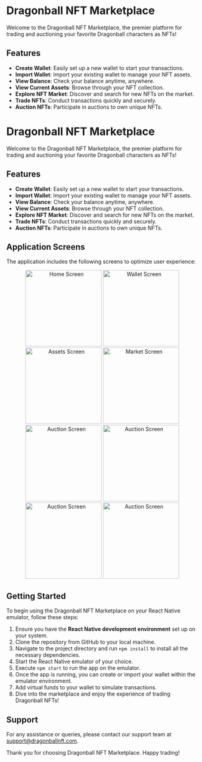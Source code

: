 # Dragonball NFT Marketplace

Welcome to the Dragonball NFT Marketplace, the premier platform for trading and auctioning your favorite Dragonball characters as NFTs!

## Features

- **Create Wallet**: Easily set up a new wallet to start your transactions.
- **Import Wallet**: Import your existing wallet to manage your NFT assets.
- **View Balance**: Check your balance anytime, anywhere.
- **View Current Assets**: Browse through your NFT collection.
- **Explore NFT Market**: Discover and search for new NFTs on the market.
- **Trade NFTs**: Conduct transactions quickly and securely.
- **Auction NFTs**: Participate in auctions to own unique NFTs.

# Dragonball NFT Marketplace

Welcome to the Dragonball NFT Marketplace, the premier platform for trading and auctioning your favorite Dragonball characters as NFTs!

## Features

- **Create Wallet**: Easily set up a new wallet to start your transactions.
- **Import Wallet**: Import your existing wallet to manage your NFT assets.
- **View Balance**: Check your balance anytime, anywhere.
- **View Current Assets**: Browse through your NFT collection.
- **Explore NFT Market**: Discover and search for new NFTs on the market.
- **Trade NFTs**: Conduct transactions quickly and securely.
- **Auction NFTs**: Participate in auctions to own unique NFTs.

## Application Screens

The application includes the following screens to optimize user experience:

<p align="center">
  <img src="https://github.com/thtuanlegithub/dragon-ball-nft-marketplace-front-end/assets/113840691/fd69d608-dd5e-45e6-9658-da6a00b3a5e6" alt="Home Screen" width="200"/>
  <img src="https://github.com/thtuanlegithub/dragon-ball-nft-marketplace-front-end/assets/113840691/39b087f7-3fa4-44f1-b769-1ec837bf064b" alt="Wallet Screen" width="200"/>
  <img src="https://github.com/thtuanlegithub/dragon-ball-nft-marketplace-front-end/assets/113840691/7433ad17-039c-40a0-8b48-46d220f924d4" alt="Assets Screen" width="200"/>
  <img src="https://github.com/thtuanlegithub/dragon-ball-nft-marketplace-front-end/assets/113840691/f11d1677-56eb-4bfa-8194-1976244ef6b7" alt="Market Screen" width="200"/>
  <img src="https://github.com/thtuanlegithub/dragon-ball-nft-marketplace-front-end/assets/113840691/63682c49-f527-4236-83bc-83ce0816706c" alt="Auction Screen" width="200"/>
  <img src="https://github.com/thtuanlegithub/dragon-ball-nft-marketplace-front-end/assets/113840691/4ab07068-9514-4ae3-8430-f6d9821111f3" alt="Auction Screen" width="200"/>
  <img src="https://github.com/thtuanlegithub/dragon-ball-nft-marketplace-front-end/assets/113840691/fa7fdfbe-5246-4a0a-8d1a-6276d43a18fb" alt="Auction Screen" width="200"/>
  <img src="https://github.com/thtuanlegithub/dragon-ball-nft-marketplace-front-end/assets/113840691/80292f27-ac3d-4df3-9ad4-370544f34d21" alt="Auction Screen" width="200"/>

</p>


## Getting Started

To begin using the Dragonball NFT Marketplace on your React Native emulator, follow these steps:

1. Ensure you have the **React Native development environment** set up on your system.
2. Clone the repository from GitHub to your local machine.
3. Navigate to the project directory and run `npm install` to install all the necessary dependencies.
4. Start the React Native emulator of your choice.
5. Execute `npm start` to run the app on the emulator.
6. Once the app is running, you can create or import your wallet within the emulator environment.
7. Add virtual funds to your wallet to simulate transactions.
8. Dive into the marketplace and enjoy the experience of trading Dragonball NFTs!

## Support

For any assistance or queries, please contact our support team at support@dragonballnft.com.

Thank you for choosing Dragonball NFT Marketplace. Happy trading!

